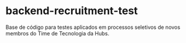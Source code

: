 # backend-recruitment-test
Base de código para testes aplicados em processos seletivos de novos membros do Time de Tecnologia da Hubs.
